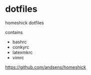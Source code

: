 # dotfiles
homeshick dotfiles

contains
  * bashrc
  * conkyrc
  * latexmkrc
  * vimrc

https://github.com/andsens/homeshick
